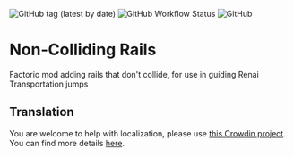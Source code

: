 ![GitHub tag (latest by date)](https://img.shields.io/github/v/tag/Porkchop13/Factorio-Non-Colliding-Rails?label=release)
![GitHub Workflow Status](https://img.shields.io/github/workflow/status/Porkchop13/Factorio-Non-Colliding-Rails/Lint?label=lint)
![GitHub](https://img.shields.io/github/license/Porkchop13/Factorio-Non-Colliding-Rails)

# Non-Colliding Rails

Factorio mod adding rails that don't collide, for use in guiding Renai Transportation jumps

## Translation

You are welcome to help with localization, please use [this Crowdin project](https://crowdin.com/project/factorio-mods-localization). You can find more details [here](https://github.com/dima74/factorio-mods-localization#how-to-translate-using-crowdin).
